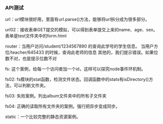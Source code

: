 ### API测试
url：url模块很好用，里面有url.parse()方法，能够将url拆分成为很多部分。

url02：接收表单GET提交的模拟，可以得到表单提交上来的name、age、sex。表单是test文件夹中的form.html

router：当用户访问/student/1234567890 的查询此学号的学生信息。
	当用户方位/teacher/645433 的时候，查询此老师的信息
	其他的，我们提示错误。如果位数不对，也是提示位数不对

fs:	这个案例，给每一个访问者加一个id，这样可以探究node事件环机制。

fs02: fs模块的stat函数，检测文件状态。回调函数中的stats有isDirectory()方法，可以判断文件夹。

fs03: 失败案例。列出album文件夹中的所有子文件夹

fs04: 正确的读取所有文件夹的案例。强行把异步变成同步。

static：一个比较完整的静态资源案例。
